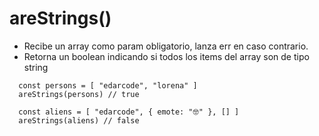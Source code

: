# areStrings()

- Recibe un array como param obligatorio, lanza err en caso contrario.
- Retorna un boolean indicando si todos los items del array son de tipo string

```
  const persons = [ "edarcode", "lorena" ]
  areStrings(persons) // true

  const aliens = [ "edarcode", { emote: "🤓" }, [] ]
  areStrings(aliens) // false
```
